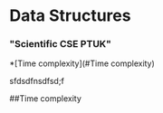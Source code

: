 
<h1>Data Structures</h1>
<h3>"Scientific CSE PTUK"</h3>
*[Time complexity](#Time complexity)

sfdsdfnsdfsd;f

##Time complexity